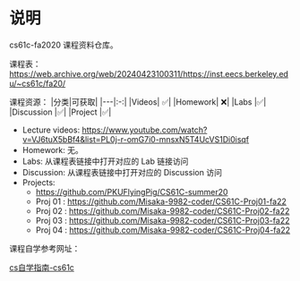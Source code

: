 # 说明

cs61c-fa2020 课程资料仓库。


课程表：https://web.archive.org/web/20240423100311/https://inst.eecs.berkeley.edu/~cs61c/fa20/

课程资源：
|分类|可获取|
|---|:-:|
|Videos|   ✅|
|Homework|  ❌|
|Labs       |✅|
|Discussion |✅|
|Project    |✅|

- Lecture videos: https://www.youtube.com/watch?v=VJ6tuX5bBf4&list=PL0j-r-omG7i0-mnsxN5T4UcVS1Di0isqf
- Homework: 无。
- Labs: 从课程表链接中打开对应的 Lab 链接访问
- Discussion: 从课程表链接中打开对应的 Discussion 访问
- Projects: 
	- https://github.com/PKUFlyingPig/CS61C-summer20
	- Proj 01 : https://github.com/Misaka-9982-coder/CS61C-Proj01-fa22
	- Proj 02 : https://github.com/Misaka-9982-coder/CS61C-Proj02-fa22
	- Proj 03 : https://github.com/Misaka-9982-coder/CS61C-Proj03-fa22
	- Proj 04 : https://github.com/Misaka-9982-coder/CS61C-Proj04-fa22


课程自学参考网址：

[cs自学指南-cs61c](https://csdiy.wiki/%E4%BD%93%E7%B3%BB%E7%BB%93%E6%9E%84/CS61C/#_3)